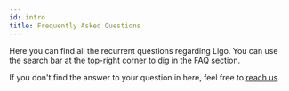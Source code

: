 ```yaml
---
id: intro
title: Frequently Asked Questions
---
```


Here you can find all the recurrent questions regarding Ligo. You can use the search bar at the top-right corner to dig in the FAQ section.

If you don't find the answer to your question in here, feel free to [reach us](https://ligo.mavryk.org/contact).
